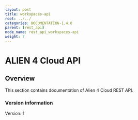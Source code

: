 ```yaml
---
layout: post
title: workspaces-api
root: ../../
categories: DOCUMENTATION-1.4.0
parent: [rest_api]
node_name: rest_api_workspaces-api
weight: 7
---
```


# ALIEN 4 Cloud API

## Overview
This section contains documentation of Alien 4 Cloud REST API.

### Version information
Version: 1

